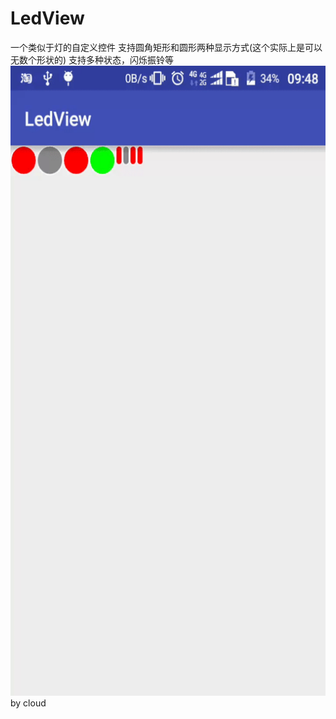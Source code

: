 # LedView
一个类似于灯的自定义控件
支持圆角矩形和圆形两种显示方式(这个实际上是可以无数个形状的)
支持多种状态，闪烁振铃等
 ![image](https://github.com/jushenziao/LedView/blob/master/ezgif.com-resize.gif)
 by cloud
